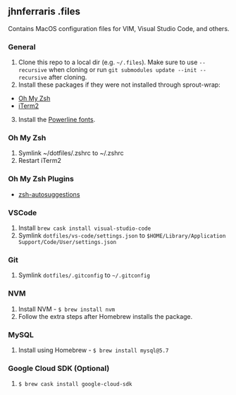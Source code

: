 ## jhnferraris .files

Contains MacOS configuration files for VIM, Visual Studio Code, and others.

### General

1. Clone this repo to a local dir (e.g. `~/.files`). Make sure to use `--recursive` when cloning or run `git submodules update --init --recursive` after cloning.
2. Install these packages if they were not installed through sprout-wrap:
  * [Oh My Zsh](https://github.com/robbyrussell/oh-my-zsh)
  * [iTerm2](https://www.iterm2.com/)
3. Install the [Powerline fonts](https://github.com/powerline/fonts).

### Oh My Zsh

1. Symlink ~/dotfiles/.zshrc to ~/.zshrc
2. Restart iTerm2

### Oh My Zsh Plugins

* [zsh-autosuggestions](https://github.com/zsh-users/zsh-autosuggestions)

### VSCode

1. Install `brew cask install visual-studio-code`
2. Symlink `dotfiles/vs-code/settings.json` to `$HOME/Library/Application Support/Code/User/settings.json`

### Git

1. Symlink `dotfiles/.gitconfig` to `~/.gitconfig`

### NVM

1. Install NVM - `$ brew install nvm`
2. Follow the extra steps after Homebrew installs the package.

### MySQL

1. Install using Homebrew - `$ brew install mysql@5.7`

### Google Cloud SDK (Optional)

1. `$ brew cask install google-cloud-sdk`

